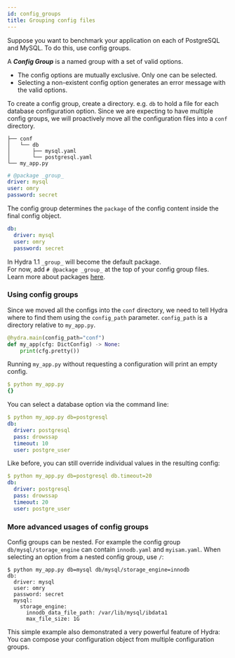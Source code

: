 ```yaml
---
id: config_groups
title: Grouping config files
---
```

Suppose you want to benchmark your application on each of PostgreSQL and MySQL. To do this, use config groups. 

A _**Config Group**_ is a named group with a set of valid options.

* The config options are mutually exclusive. Only one can be selected.
* Selecting a non-existent config option generates an error message with the valid options.

To create a config group, create a directory. e.g. `db` to hold a file for each database configuration option. 
Since we are expecting to have multiple config groups, we will proactively move all the configuration files 
into a `conf` directory.


``` text title="Directory layout"
├── conf
│   └── db
│       ├── mysql.yaml
│       └── postgresql.yaml
└── my_app.py
```

```yaml title="db/mysql.yaml"
# @package _group_
driver: mysql
user: omry
password: secret
```
The config group determines the `package` of the config content inside the final config object.<br/>
```yaml title="Interpretation of db/mysql.yaml" {1}
db:
  driver: mysql
  user: omry
  password: secret 
```
In Hydra 1.1 `_group_` will become the default package.<br/>
For now, add `# @package _group_` at the top of your config group files.<br/>
Learn more about packages [here](/advanced/package_header.md). 

### Using config groups
Since we moved all the configs into the `conf` directory, we need to tell Hydra where to find them using the `config_path` parameter.
`config_path` is a directory relative to `my_app.py`.
```python title="my_app.py" {1}
@hydra.main(config_path="conf")
def my_app(cfg: DictConfig) -> None:
    print(cfg.pretty())
```


Running `my_app.py` without requesting a configuration will print an empty config.
```yaml
$ python my_app.py
{}
```

You can select a database option via the command line:
```yaml
$ python my_app.py db=postgresql
db:
  driver: postgresql
  pass: drowssap
  timeout: 10
  user: postgre_user
```

Like before, you can still override individual values in the resulting config:
```yaml
$ python my_app.py db=postgresql db.timeout=20
db:
  driver: postgresql
  pass: drowssap
  timeout: 20
  user: postgre_user
```

### More advanced usages of config groups
Config groups can be nested. For example the config group `db/mysql/storage_engine` can contain `innodb.yaml` and `myisam.yaml`.
When selecting an option from a nested config group, use `/`:
```
$ python my_app.py db=mysql db/mysql/storage_engine=innodb
db:
  driver: mysql
  user: omry
  password: secret 
  mysql:
    storage_engine:
      innodb_data_file_path: /var/lib/mysql/ibdata1
      max_file_size: 1G
```

This simple example also demonstrated a very powerful feature of Hydra:
You can compose your configuration object from multiple configuration groups.


